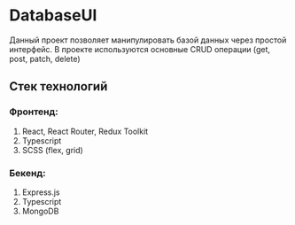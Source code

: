 # DatabaseUI

Данный проект позволяет манипулировать базой данных через простой интерфейс. В проекте используются основные CRUD операции (get, post, patch, delete)

## Стек технологий

### Фронтенд:

1. React, React Router, Redux Toolkit
2. Typescript
3. SCSS (flex, grid)

### Бекенд:

1. Express.js
2. Typescript
3. MongoDB
